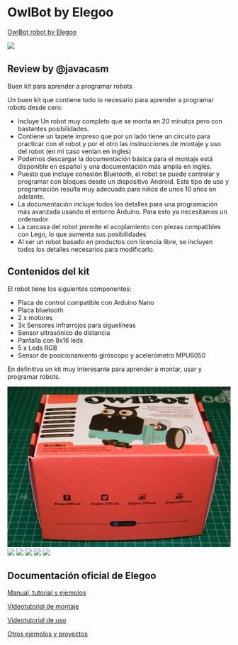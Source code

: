 # OwlBot by Elegoo

[OwlBot robot by Elegoo](https://www.amazon.es/dp/B08GM4PD1L/ref=cfb_at_prodpg)

![](./images/DSC_2392_conv.jpg)

## Review by @javacasm

Buen kit para aprender a programar robots

Un buen kit que contiene todo lo necesario para aprender a programar robots desde cero:
* Incluye Un robot muy completo que se monta en 20 minutos pero con bastantes posibilidades.
* Contiene un tapete impreso que por un lado tiene un circuito para practicar con el robot y por el otro las instrucciones de montaje y uso del robot (en mi caso venían en ingles)
* Podemos descargar la documentación básica para el montaje está disponible en español y una documentación más amplia en inglés.
* Puesto que incluye conexión Bluetooth, el robot se puede controlar y programar con bloques desde un dispositivo Android. Este tipo de uso y programación resulta muy adecuado para niños de unos 10 años en adelante.
* La documentación incluye todos los detalles para una programación más avanzada usando el entorno Arduino. Para esto ya necesitamos un ordenador
* La carcasa del robot permite el acoplamiento con piezas compatibles con Lego, lo que aumenta sus posibilidades
* Al ser un robot basado en productos con licencia libre, se incluyen todos los detalles necesarios para modificarlo.

## Contenidos del kit

El robot tiene los siguientes componentes:
* Placa de control compatible con Arduino Nano
* Placa bluetooth
* 2 x motores
* 3x Sensores infrarrojos para  siguelíneas
* Sensor ultrasónico de distancia
* Pantalla con 8x16 leds
* 5 x Leds RGB
* Sensor de posicionamiento giróscopo y acelerómetro MPU6050

En definitiva un kit muy interesante para aprender a montar, usar y programar robots.



![](./images/DSC_2361_conv.jpg)
![](./images/DSC_2366_conv.jpg)
![](./images/DSC_2376_conv.jpg)
![](./images/DSC_2381_conv.jpg)
![](./images/DSC_2390_conv.jpg)
![](./images/DSC_2377_conv.jpg)


## Documentación oficial de Elegoo

[Manual, tutorial y ejemplos](https://drive.google.com/file/d/13FUqTivA_RfGHjeh0erjI6zpS5U_XPHi/view?usp=sharing)


[Videotutorial de montaje](https://youtu.be/Xy5gp_2OK6o)

[Videotutorial de uso](https://youtu.be/n7fB8AQVvWU)

[Otros ejemplos y proyectos](https://www.youtube.com/playlist?list=PLkFeYZKRTZ8YUgKljbfl9gMwxVUe_m-Sn)